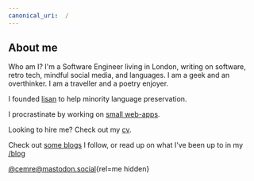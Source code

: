 ```yaml
---
canonical_uri:  /
---
```


## About me

Who am I? I'm a Software Engineer living in London, writing on software, retro tech, mindful social media, and languages. I am a geek and an overthinker. I am a traveller and a poetry enjoyer.

I founded [lisan](https://lisan.dutl.uk) to help minority language preservation.

I procrastinate by working on [small web-apps](https://www.dutl.uk/).

Looking to hire me? Check out my [cv](/cv).

Check out [some blogs](https://github.com/cemreefe/favourite-blogs) I follow, or read up on what I've been up to in my [/blog](/blog)



[@cemre@mastodon.social](https://mastodon.social/@cemre){rel=me hidden}
